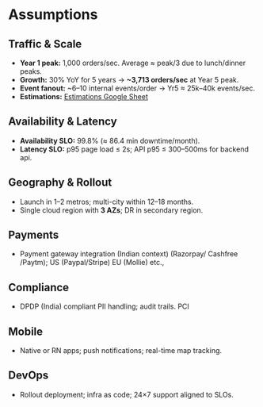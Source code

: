 # Assumptions

## Traffic & Scale
- **Year 1 peak:** 1,000 orders/sec. Average ≈ peak/3 due to lunch/dinner peaks.
- **Growth:** 30% YoY for 5 years → **~3,713 orders/sec** at Year 5 peak.
- **Event fanout:** ~6–10 internal events/order → Yr5 ≈ 25k–40k events/sec.
- **Estimations:** [Estimations Google Sheet](https://docs.google.com/spreadsheets/d/1eTeTL9LQVQokM4e1JBeC9hl1yfHHnq68qMI9jJmtFR4/edit?usp=sharing) 

## Availability & Latency
- **Availability SLO:** 99.8% (≈ 86.4 min downtime/month).
- **Latency SLO:** p95 page load ≤ 2s; API p95 ≤ 300–500ms for backend api.

## Geography & Rollout
- Launch in 1–2 metros; multi-city within 12–18 months.
- Single cloud region with **3 AZs**; DR in secondary region.

## Payments
- Payment gateway integration (Indian context) (Razorpay/ Cashfree /Paytm); US (Paypal/Stripe) EU (Mollie) etc.,

## Compliance
- DPDP (India) compliant PII handling; audit trails. PCI 

## Mobile
- Native or RN apps; push notifications; real-time map tracking.

## DevOps
- Rollout deployment; infra as code; 24×7 support aligned to SLOs.